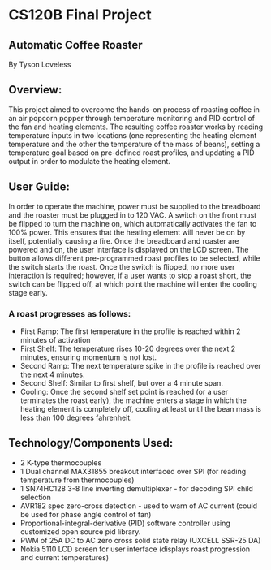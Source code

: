 # CS120B Final Project

## Automatic Coffee Roaster

By Tyson Loveless

## Overview:

This project aimed to overcome the hands-on process of roasting coffee in an air popcorn popper through temperature monitoring and PID control of the fan and heating elements. The resulting coffee roaster works by reading temperature inputs in two locations (one representing the heating element temperature and the other the temperature of the mass of beans), setting a temperature goal based on pre-defined roast profiles, and updating a PID output in order to modulate the heating element.

## User Guide:

In order to operate the machine, power must be supplied to the breadboard and the roaster must be plugged in to 120 VAC. A switch on the front must be flipped to turn the machine on, which automatically activates the fan to 100% power. This ensures that the heating element will never be on by itself, potentially causing a fire. Once the breadboard and roaster are powered and on, the user interface is displayed on the LCD screen. The button allows different pre-programmed roast profiles to be selected, while the switch starts the roast. Once the switch is flipped, no more user interaction is required; however, if a user wants to stop a roast short, the switch can be flipped off, at which point the machine will enter the cooling stage early.

### A roast progresses as follows:

- First Ramp: The first temperature in the profile is reached within 2 minutes of activation
- First Shelf: The temperature rises 10-20 degrees over the next 2 minutes, ensuring momentum is not lost.
- Second Ramp: The next temperature spike in the profile is reached over the next 4 minutes.
- Second Shelf: Similar to first shelf, but over a 4 minute span.
- Cooling: Once the second shelf set point is reached (or a user terminates the roast early), the machine enters a stage in which the heating element is completely off, cooling at least until the bean mass is less than 100 degrees fahrenheit.

## Technology/Components Used:

- 2 K-type thermocouples
- 1 Dual channel MAX31855 breakout interfaced over SPI (for reading temperature from thermocouples)
- 1 SN74HC128 3-8 line inverting demultiplexer - for decoding SPI child selection
- AVR182 spec zero-cross detection - used to warn of AC current (could be used for phase angle control of fan)
- Proportional-integral-derivative (PID) software controller using customized open source pid library.
- PWM of 25A DC to AC zero cross solid state relay (UXCELL SSR-25 DA)
- Nokia 5110 LCD screen for user interface (displays roast progression and current temperatures)
